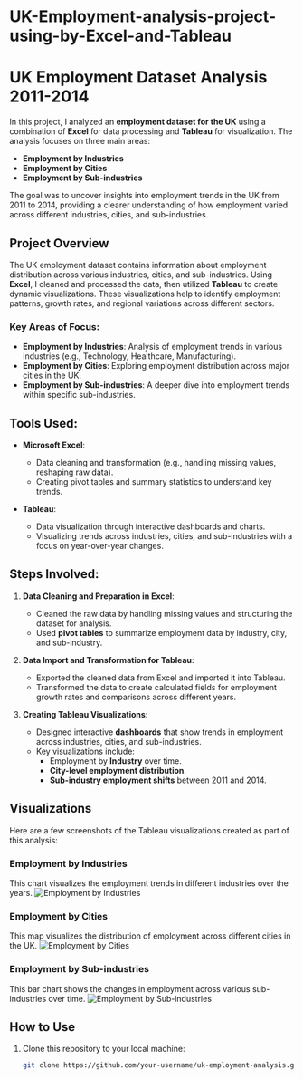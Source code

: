 # UK-Employment-analysis-project-using-by-Excel-and-Tableau
# UK Employment Dataset Analysis 2011-2014

In this project, I analyzed an **employment dataset for the UK** using a combination of **Excel** for data processing and **Tableau** for visualization. The analysis focuses on three main areas:
- **Employment by Industries**
- **Employment by Cities**
- **Employment by Sub-industries**

The goal was to uncover insights into employment trends in the UK from 2011 to 2014, providing a clearer understanding of how employment varied across different industries, cities, and sub-industries.

## Project Overview

The UK employment dataset contains information about employment distribution across various industries, cities, and sub-industries. Using **Excel**, I cleaned and processed the data, then utilized **Tableau** to create dynamic visualizations. These visualizations help to identify employment patterns, growth rates, and regional variations across different sectors.

### Key Areas of Focus:
- **Employment by Industries**: Analysis of employment trends in various industries (e.g., Technology, Healthcare, Manufacturing).
- **Employment by Cities**: Exploring employment distribution across major cities in the UK.
- **Employment by Sub-industries**: A deeper dive into employment trends within specific sub-industries.

## Tools Used:
- **Microsoft Excel**:
  - Data cleaning and transformation (e.g., handling missing values, reshaping raw data).
  - Creating pivot tables and summary statistics to understand key trends.
  
- **Tableau**:
  - Data visualization through interactive dashboards and charts.
  - Visualizing trends across industries, cities, and sub-industries with a focus on year-over-year changes.

## Steps Involved:

1. **Data Cleaning and Preparation in Excel**:
   - Cleaned the raw data by handling missing values and structuring the dataset for analysis.
   - Used **pivot tables** to summarize employment data by industry, city, and sub-industry.
   
2. **Data Import and Transformation for Tableau**:
   - Exported the cleaned data from Excel and imported it into Tableau.
   - Transformed the data to create calculated fields for employment growth rates and comparisons across different years.

3. **Creating Tableau Visualizations**:
   - Designed interactive **dashboards** that show trends in employment across industries, cities, and sub-industries.
   - Key visualizations include:
     - Employment by **Industry** over time.
     - **City-level employment distribution**.
     - **Sub-industry employment shifts** between 2011 and 2014.

## Visualizations

Here are a few screenshots of the Tableau visualizations created as part of this analysis:

### Employment by Industries
This chart visualizes the employment trends in different industries over the years.
![Employment by Industries](images/industry_employment_trends.png)

### Employment by Cities
This map visualizes the distribution of employment across different cities in the UK.
![Employment by Cities](images/city_employment_map.png)

### Employment by Sub-industries
This bar chart shows the changes in employment across various sub-industries over time.
![Employment by Sub-industries](images/sub_industry_employment.png)

## How to Use

1. Clone this repository to your local machine:
   ```bash
   git clone https://github.com/your-username/uk-employment-analysis.git
